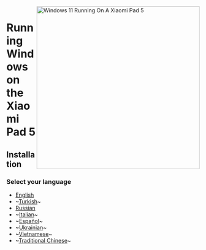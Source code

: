 <img align="right" src="https://raw.githubusercontent.com/erdilS/Port-Windows-11-Xiaomi-Pad-5/main/nabu.png" width="425" alt="Windows 11 Running On A Xiaomi Pad 5">

# Running Windows on the Xiaomi Pad 5

## Installation

### Select your language

- [English](English/1-partition-en.md)
- ~[Turkish](Turkish/1-partition-tr.md)~
- [Russian](Russian/partition-ru.md)
- ~[Italian](Italian/1-partizioni-it.md)~
- ~[Español](Español/1-particiones-es.md)~
- ~[Ukrainian](Ukrainian/partition-uk.md)~
- ~[Vietnamese](Vietnamese/1-partition-vi.md)~
- ~[Traditional Chinese](Traditional%20Chinese/1-partition-tw.md)~
